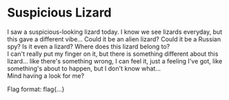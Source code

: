 # Suspicious Lizard

I saw a suspicious-looking lizard today. I know we see lizards everyday, but this gave a different vibe... Could it be an alien lizard? Could it be a Russian spy? Is it even a lizard? Where does this lizard belong to?</br>
I can't really put my finger on it, but there is something different about this lizard... like there's something wrong, I can feel it, just a feeling I've got, like something's about to happen, but I don't know what...</br>
Mind having a look for me?

Flag format: flag{...}
